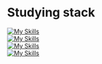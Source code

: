 <h1>Studying stack</h1>

[![My Skills](https://skillicons.dev/icons?i=html,css,js,ts&theme=dark)](https://skillicons.dev) <br>
[![My Skills](https://skillicons.dev/icons?i=tailwind,react&theme=dark)](https://skillicons.dev) <br>
[![My Skills](https://skillicons.dev/icons?i=java,python,bash,mysql,mongo&theme=dark)](https://skillicons.dev) <br>
[![My Skills](https://skillicons.dev/icons?i=ubuntu,windows,apple&theme=dark)](https://skillicons.dev) <br>




